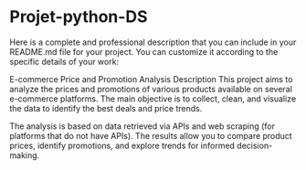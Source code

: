 # Projet-python-DS

Here is a complete and professional description that you can include in your README.md file for your project. You can customize it according to the specific details of your work:

E-commerce Price and Promotion Analysis
Description
This project aims to analyze the prices and promotions of various products available on several e-commerce platforms. The main objective is to collect, clean, and visualize the data to identify the best deals and price trends.

The analysis is based on data retrieved via APIs and web scraping (for platforms that do not have APIs). The results allow you to compare product prices, identify promotions, and explore trends for informed decision-making.
